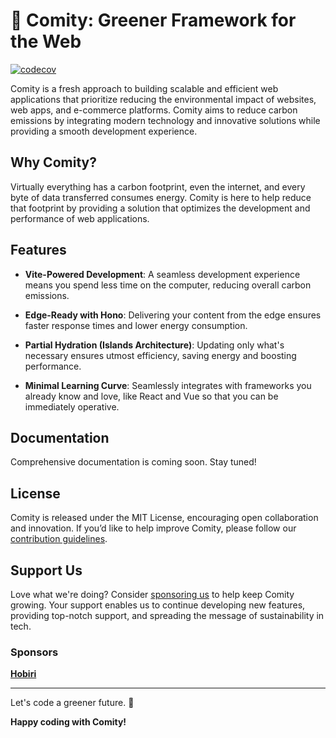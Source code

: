 # 🪷 Comity: Greener Framework for the Web

[![codecov](https://codecov.io/gh/Pirosauro/comity/graph/badge.svg)](https://codecov.io/gh/Pirosauro/comity)

Comity is a fresh approach to building scalable and efficient web applications that prioritize reducing the environmental impact of websites, web apps, and e-commerce platforms. Comity aims to reduce carbon emissions by integrating modern technology and innovative solutions while providing a smooth development experience.

## Why Comity?

Virtually everything has a carbon footprint, even the internet, and every byte of data transferred consumes energy. Comity is here to help reduce that footprint by providing a solution that optimizes the development and performance of web applications.

## Features

- **Vite-Powered Development**: A seamless development experience means you spend less time on the computer, reducing overall carbon emissions.

- **Edge-Ready with Hono**: Delivering your content from the edge ensures faster response times and lower energy consumption.

- **Partial Hydration (Islands Architecture)**: Updating only what's necessary ensures utmost efficiency, saving energy and boosting performance.

- **Minimal Learning Curve**: Seamlessly integrates with frameworks you already know and love, like React and Vue so that you can be immediately operative.

## Documentation

Comprehensive documentation is coming soon. Stay tuned!

## License

Comity is released under the MIT License, encouraging open collaboration and innovation. If you’d like to help improve Comity, please follow our [contribution guidelines](CONTRIBUTING.md).

## Support Us

Love what we're doing? Consider [sponsoring us](https://github.com/sponsors/pirosauro) to help keep Comity growing. Your support enables us to continue developing new features, providing top-notch support, and spreading the message of sustainability in tech.

### Sponsors

[**Hobiri**](https://hobiri.com/?utm_source=github&utm_medium=readme&utm_campaign=sponsor-comity-2024)

---

Let's code a greener future. 🌿

**Happy coding with Comity!**
